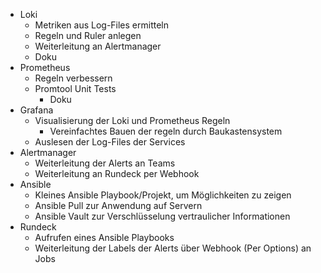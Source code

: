 - Loki
	- Metriken aus Log-Files ermitteln
	- Regeln und Ruler anlegen
	- Weiterleitung an Alertmanager
	- Doku
- Prometheus
	- Regeln verbessern
	- Promtool Unit Tests
		- Doku
- Grafana
	- Visualisierung der Loki und Prometheus Regeln
		 - Vereinfachtes Bauen der regeln durch Baukastensystem
	- Auslesen der Log-Files der Services
- Alertmanager
	- Weiterleitung der Alerts an Teams
	- Weiterleitung an Rundeck per Webhook
- Ansible
	- Kleines Ansible Playbook/Projekt, um Möglichkeiten zu zeigen
	- Ansible Pull zur Anwendung auf Servern
	- Ansible Vault zur Verschlüsselung vertraulicher Informationen
- Rundeck
	- Aufrufen eines Ansible Playbooks
	- Weiterleitung der Labels der Alerts über Webhook (Per Options) an Jobs
